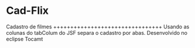 # Cad-Flix
Cadastro de filmes
++++++++++++++++++++++++++++++++
Usando as colunas do tabColum do JSF separa o cadastro por abas.
Desenvolvido no eclipse Tocamt
